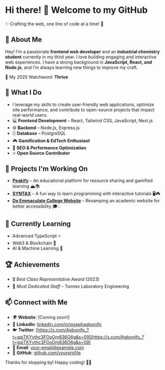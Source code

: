 # Hi there! 👋 Welcome to my GitHub

✨ Crafting the web, one line of code at a time! 🚀

## 🚀 About Me

Hey! I'm a passionate **frontend web developer** and an **industrial chemistry student** currently in my third year. I love building engaging and interactive web experiences. I have a strong background in **JavaScript, React, and Node.js**, and I’m always learning new things to improve my craft.  

🎯 My 2025 Watchword: **Thrive**  

## 🌟 What I Do
- I leverage my skills to create user-friendly web applications, optimize site performance, and contribute to open-source projects that impact real-world users.  
- 💻 **Frontend Development** – React, Tailwind CSS, JavaScript, Next.js  
- ⚙️ **Backend** – Node.js, Express.js  
- 🗄️ **Database** – PostgreSQL  
- 🎮 **Gamification & EdTech Enthusiast**  
- 🚀 **SEO & Performance Optimization**  
- 🔥 **Open Source Contributor**  

## 📌 Projects I'm Working On
- **[Peakify](#)** – An educational platform for resource sharing and gamified learning 🏔️📚  
- **[SYNTAX](#)** – A fun way to learn programming with interactive tutorials 🖥️🎮  
- **[De Emmaculate College Website](#)** – Revamping an academic website for better accessibility 🎓💡  

## 🌱 Currently Learning
- Advanced TypeScript ⚡  
- Web3 & Blockchain 🔗  
- AI & Machine Learning 🤖  

## 🏆 Achievements
- 🎖️ *Best Class Representative Award* (2023)  
- 🏅 *Most Dedicated Staff* – Tunnex Laboratory Engineering  

## 📫 Connect with Me
- 🌍 **Website**: [Coming soon!]  
- 💼 **LinkedIn**: [linkedin.com/in/josephagbonifo](linkedin.com/in/josephagbonifo)  
- 🐦 **Twitter**: [https://x.com/Agbonifo_?t=gqjTKYvthc3FOoOm836O6g&s=09](https://x.com/Agbonifo_?t=gqjTKYvthc3FOoOm836O6g&s=09)  
- 📩 **Email**: your-email@example.com  
- 🏢 **GitHub**: [github.com/yourprofile](#)  

Thanks for stopping by! Happy coding! 🚀✨
